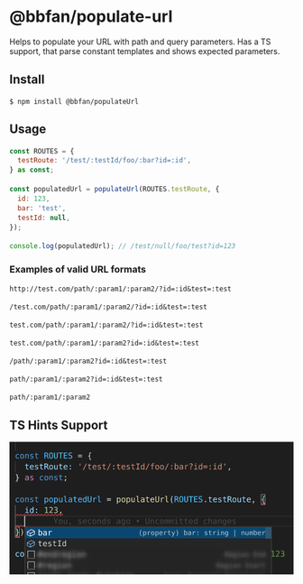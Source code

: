 # @bbfan/populate-url

Helps to populate your URL with path and query parameters.
Has a TS support, that parse constant templates and shows expected parameters.

## Install

```
$ npm install @bbfan/populateUrl
```

## Usage

```js
const ROUTES = {
  testRoute: '/test/:testId/foo/:bar?id=:id',
} as const;

const populatedUrl = populateUrl(ROUTES.testRoute, {
  id: 123,
  bar: 'test',
  testId: null,
});

console.log(populatedUrl); // /test/null/foo/test?id=123
```

### Examples of valid URL formats

```
http://test.com/path/:param1/:param2/?id=:id&test=:test

/test.com/path/:param1/:param2/?id=:id&test=:test

test.com/path/:param1/:param2/?id=:id&test=:test

test.com/path/:param1/:param2?id=:id&test=:test

/path/:param1/:param2?id=:id&test=:test

path/:param1/:param2?id=:id&test=:test

path/:param1/:param2
```

## TS Hints Support

![plot](./assets/ts-type-support.png)
